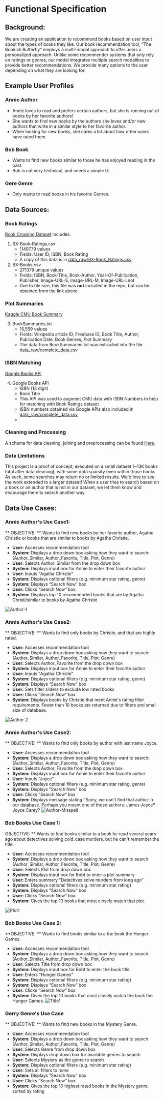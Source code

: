 
# Functional Specification

## Background:
We are creating an application to recommend books based on user input about the types of books they like.  Our book recommendation tool, "The Bookish Butterfly" employs a multi-modal approach to offer users a personalized approach. Unlike some recommender systems that only rely on ratings or genres, our model integrates multiple search modalities to provide better recommendations. We provide many options to the user depending on what they are looking for. 

## Example User Profiles

### Annie Author 
- Annie loves to read and prefers certain authors, but she is running out of books by her favorite authors!
- She wants to find new books by the authors she loves and/or new authors that write in a similar style to her favorite author.
- When looking for new books, she cares a lot about how other users have rated them.    

### Bob Book 
- Wants to find new books similar to those he has enjoyed reading in the past.
- Bob is not very technical, and needs a simple UI.  

### Gere Genre 
- Only wants to read books in his favorite Genres.

## Data Sources:

### Book Ratings
[Book Crossing Dataset](https://www.kaggle.com/datasets/ruchi798/bookcrossing-dataset/data)
Includes:
1.  BX-Book-Ratings.csv 
    - 1149779 values
    - Fields: User ID, ISBN, Book Rating
    - A copy of this data is in [data_raw/BX-Book_Ratings.csv](data_raw/BX-Book-Ratings.csv)
2.  BX-Books.csv 
    - 271379 unique values
    - Fields: ISBN, Book-Title, Book-Author, Year-Of-Publication, Publisher, Image-URL-S, Image-URL-M, Image-URL-Lnot
    - Due to file size, this file was **not** included in the repo, but can be obtained from the link above.  

### Plot Summaries
[Kaggle CMU Book Summary](https://www.kaggle.com/datasets/ymaricar/cmu-book-summary-dataset?resource=download) 

3. BookSummaries.txt
    - 16,559 values
    - Fields: Wikipedia article ID, Freebase ID, Book Title, Author, Publication Date, Book Genres, Plot Summary
    - The data from BookSummaries.txt was extracted into the file [data_raw/complete_data.csv](data_raw/complete_data.csv)

### ISBN Matching
[Google Books API](https://developers.google.com/books/)

4. Google Books API
    - ISBN (13 digit)
    - Book Title
    - This API was used to augment CMU data with ISBN Numbers to help for matching with Book Ratings dataset
    - ISBN numbers obtained via Google APIs also included in [data_raw/complete_data.csv](data_raw/complete_data.csv)
    - 
### Cleaning and Processing  
A schema for data cleaning, joining and preprocessing can be found [Here](bookworm/data/Data_Processing_Slides.pdf).

### Data Limitations
This project is a proof of concept, executed on a small dataset (~13K books  total after data cleaning), with some data sparsity even within those books. 
As such, some searches may return no or limited results. We'd love to see the work extended to a larger dataset! When a user tries to search based on a book or an author that is not in our dataset, we let them know and encourage them to search another way. 

## Data Use Cases:

### Annie Author's Use Case1:
** OBJECTIVE: ** Wants to find new books by her favorite author, Agatha Christie
or books that are similar to books by Agatha Christie.  

- **User:** Accesses recommendation tool
- **System:** Displays a drop down box asking how they want to search: (Author_Similar, Author_Favorite, Title, Plot, Genre)
- **User:** Selects Author_Similar from the drop down box 
- **System:** Displays input box for Annie to enter their favorite author 
- **User:**  Inputs "Agatha Christie" 
- **System:** Displays optional filters (e.g. minimum star rating, genre)
- **System:** Displays “Search Now” box
- **User:** Clicks “Search Now” box 
- **System:** Displays top 10 recommended books that are by Agatha Christi/similar to books by Agatha Christie

![Author-1](../examples/walkthrough_images/walkthrough_image1.jpg)

### Annie Author's Use Case2:
** OBJECTIVE: ** Wants to find only books by Christie, and that are highly rated.

- **User:** Accesses recommendation tool
- **System:** Displays a drop down box asking how they want to search: (Author_Similar, Author_Favorite, Title, Plot, Genre)
- **User:** Selects Author_Favorite from the drop down box 
- **System:** Displays input box for Annie to enter their favorite author 
- **User:**  Inputs "Agatha Christie" 
- **System:** Displays optional filters (e.g. minimum star rating, genre)
- **System:** Displays “Search Now” box
- **User:** Sets filter sliders to exclude low rated books
- **User:** Clicks “Search Now” box 
- **System:** Displays books by Christie that meet Annie's rating filter requirements. Fewer than 10 books are
returned due to filters and small size of database. 

![Author-2](../examples/walkthrough_images/walkthrough_image2.jpg)

### Annie Author's Use Case2:
** OBJECTIVE: ** Wants to find only books by author with last name Joyce.  

- **User:** Accesses recommendation tool
- **System:** Displays a drop down box asking how they want to search: (Author_Similar, Author_Favorite, Title, Plot, Genre)
- **User:** Selects Author_Favorite from the drop down box 
- **System:** Displays input box for Annie to enter their favorite author 
- **User:**  Inputs "Joyce" 
- **System:** Displays optional filters (e.g. minimum star rating, genre)
- **System:** Displays “Search Now” box
- **User:** Clicks “Search Now” box 
- **System:** Displays message stating "Sorry, we can't find that author in our database. Perhaps you meant one of
these authors: James Joyce?  Joyce Carey? 
![Author-Misspell](../examples/walkthrough_images/WalkthroughImage7.png)

### Bob Books Use Case 1:
OBJECTIVE: ** Wants to find books similar to a book he read several years ago about detectives solving
cold_case murders, but he can't remember the title. 

- **User:** Accesses recommendation tool
- **System:** Displays a drop down box asking how they want to search (Author_Similar,  Author_Favorite, Title, Plot, Genre)
- **User:** Selects Plot from drop down box 
- **System:** Displays input box for Bobt to enter a plot summary   
- **User:** Enters summary "Detectives solve murders from long ago"
- **System:** Displays optional filters (e.g. minimum star rating)
- **System:** Displays “Search Now” box 
- **User:** Clicks “Search Now” box 
- **System:** Gives the top 10 books that most closely match that plot. 

![Plot1](../examples/walkthrough_images/WalkthroughImage6.png)


### Bob Books Use Case 2:
**OBJECTIVE: ** Wants to find books similar to a the book the Hunger Games. 

- **User:** Accesses recommendation tool
- **System:** Displays a drop down box asking how they want to search (Author_Similar,  Author_Favorite, Title, Plot, Genre)
- **User:** Selects Title from drop down box 
- **System:** Displays input box for Bobt to enter the book title    
- **User:** Enters "Hunger Games" 
- **System:** Displays optional filters (e.g. minimum star rating)
- **System:** Displays “Search Now” box 
- **User:** Clicks “Search Now” box 
- **System:** Gives the top 10 books that most closely match the book the Hunger Games.
![Title1](../examples/walkthrough_images/walkthrough_image4.jpg)

### Gerry Genre's Use Case 
** OBJECTIVE: ** Wants to find new books in the Mystery Genre.
- **User:** Accesses recommendation tool
- **System:** Displays a drop down box asking how they want to search (Author_Similar,  Author_Favorite, Title,     Plot, Genre)
- **User:** Selects Genre from drop down box 
- **System:** Displays drop down box for available genres to search 
- **User:** Selects Mystery as the genre to search 
- **System:** Displays optional filters (e.g. minimum star rating)
- **User:** Sets all filters to none 
- **System:** Displays “Search Now” box 
- **User:** Clicks “Search Now” box 
- **System:** Gives the top 10 highest rated books in the Mystery genre, sorted by rating 


